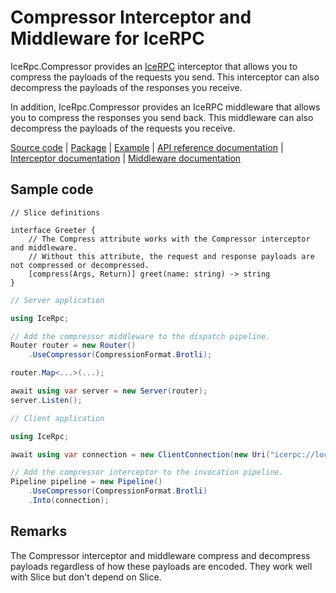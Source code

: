 # Compressor Interceptor and Middleware for IceRPC

IceRpc.Compressor provides an [IceRPC][icerpc] interceptor that allows you to compress the payloads of the requests
you send. This interceptor can also decompress the payloads of the responses you receive.

In addition, IceRpc.Compressor provides an IceRPC middleware that allows you to compress the responses you send back. This
middleware can also decompress the payloads of the requests you receive.

[Source code][source] | [Package][package] | [Example][example] | [API reference documentation][api] | [Interceptor documentation][interceptor] | [Middleware documentation][middleware]

## Sample code

```slice
// Slice definitions

interface Greeter {
    // The Compress attribute works with the Compressor interceptor and middleware.
    // Without this attribute, the request and response payloads are not compressed or decompressed.
    [compress(Args, Return)] greet(name: string) -> string
}
```

```csharp
// Server application

using IceRpc;

// Add the compressor middleware to the dispatch pipeline.
Router router = new Router()
    .UseCompressor(CompressionFormat.Brotli);

router.Map<...>(...);

await using var server = new Server(router);
server.Listen();
```

```csharp
// Client application

using IceRpc;

await using var connection = new ClientConnection(new Uri("icerpc://localhost"));

// Add the compressor interceptor to the invocation pipeline.
Pipeline pipeline = new Pipeline()
    .UseCompressor(CompressionFormat.Brotli)
    .Into(connection);
```

## Remarks

The Compressor interceptor and middleware compress and decompress payloads regardless of how
these payloads are encoded. They work well with Slice but don't depend on Slice.

[api]: https://api.testing.zeroc.com/csharp/api/IceRpc.Compressor.html
[interceptor]: https://docs.testing.zeroc.com/docs/icerpc-core/invocation/interceptor
[example]: https://github.com/icerpc/icerpc-csharp/tree/main/examples/Compress
[icerpc]: https://www.nuget.org/packages/IceRpc
[middleware]: https://docs.testing.zeroc.com/docs/icerpc-core/dispatch/middleware
[package]: https://www.nuget.org/packages/IceRpc.Compressor 
[source]: https://github.com/icerpc/icerpc-csharp/tree/main/src/IceRpc.Compressor
